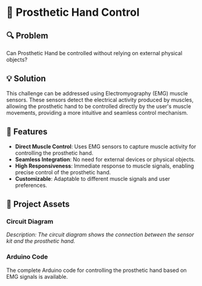 # 🦾 Prosthetic Hand Control

## 🔍 Problem
Can Prosthetic Hand be controlled without relying on external physical objects? 

## 💡 Solution
This challenge can be addressed using Electromyography (EMG) muscle sensors. These sensors detect the electrical activity produced by muscles, allowing the prosthetic hand to be controlled directly by the user's muscle movements, providing a more intuitive and seamless control mechanism.

## 🚀 Features
- **Direct Muscle Control**: Uses EMG sensors to capture muscle activity for controlling the prosthetic hand.
- **Seamless Integration**: No need for external devices or physical objects.
- **High Responsiveness**: Immediate response to muscle signals, enabling precise control of the prosthetic hand.
- **Customizable**: Adaptable to different muscle signals and user preferences.

## 📂 Project Assets

### Circuit Diagram
*Description: The circuit diagram shows the connection between the sensor kit and the prosthetic hand.*

### Arduino Code
The complete Arduino code for controlling the prosthetic hand based on EMG signals is available. 



